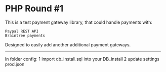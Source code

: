 # PHP Round #1
 
This is a test payment gateway library, that could handle payments with:

    Paypal REST API
    Braintree payments

Designed to easily add another additional payment gateways.

-----------------------------------------------------------------------
In folder config:
1 import db_install.sql into your DB_install
2 update settings prod.json